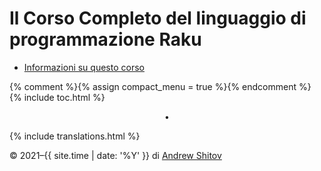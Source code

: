 # Il Corso Completo del linguaggio di programmazione Raku

* [Informazioni su questo corso](/it/about-this-course)

{% comment %}{% assign compact_menu = true %}{% endcomment %}
{% include toc.html %}


<center>•</center>

{% include translations.html %}

© 2021–{{ site.time | date: '%Y' }} di <a href="https://andrewshitov.com/">Andrew Shitov</a>